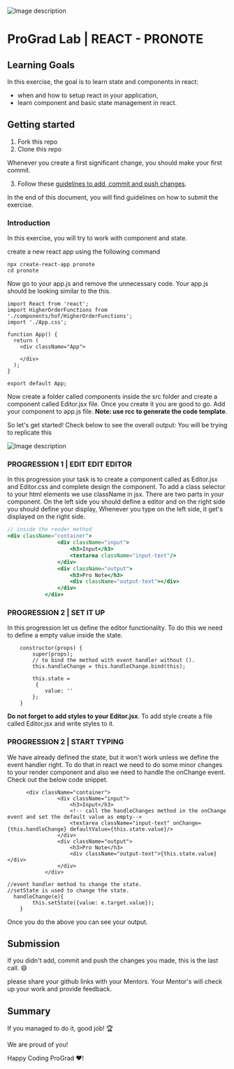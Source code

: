 ![Image description](https://i1.faceprep.in/ProGrad/prograd-logo.png)

# ProGrad Lab | REACT - PRONOTE

## Learning Goals

In this exercise, the goal is to learn state and components in react:

- when and how to setup react in your application,
- learn component and basic state management in react.

## Getting started

1. Fork this repo
2. Clone this repo

Whenever you create a first significant change, you should make your first commit.

3. Follow these [guidelines to add, commit and push changes](https://github.com/FACEPrep-ProGrad/general-guidelines-labs-project-builders.git).

In the end of this document, you will find guidelines on how to submit the exercise.

### Introduction

In this exercise, you will try to work with component and state.

create a new react app using the following command

```
npx create-react-app pronote
cd pronote
```

Now go to your app.js and remove the unnecessary code. Your app.js should be looking similar to the this.

```
import React from 'react';
import HigherOrderFunctions from './components/hof/HigherOrderFunctions';
import './App.css';

function App() {
  return (
    <div className="App">

    </div>
  );
}

export default App;
```

Now create a folder called components inside the src folder and create a component called Editor.jsx file. Once you create it you are good to go. Add your component to app.js file.
**Note: use rcc to generate the code template**.

So let's get started!
Check below to see the overall output: You will be trying to replicate this

![Image description](https://i1.faceprep.in/ProGrad/l3-output1.png)

### PROGRESSION 1 | EDIT EDIT EDITOR

In this progression your task is to create a component called as Editor.jsx and Editor.css and complete design the component. To add a class selector to your html elements we use className in jsx.
There are two parts in your component. On the left side you should define a editor and on the right side you should define your display, Whenever you type on the left side, it get's displayed on the right side.

```Editor.jsx
// inside the render method
<div className="container">
                <div className="input">
                    <h3>Input</h3>
                    <textarea className="input-text"/>
                </div>
                <div className="output">
                    <h3>Pro Note</h3>
                    <div className="output-text"></div>
                </div>
            </div>
```

### PROGRESSION 2 | SET IT UP

In this progression let us define the editor functionality. To do this we need to define a empty value inside the state.

```
    constructor(props) {
        super(props);
        // to bind the method with event handler without ().
        this.handleChange = this.handleChange.bind(this);

        this.state =
         {
            value: ''
        };
    }
```

**Do not forget to add styles to your Editor.jsx**. To add style create a file called Editor.jsx and write styles to it.

### PROGRESSION 2 | START TYPING

We have already defined the state, but it won't work unless we define the event handler right. To do that in react we need to do some minor changes to your render component and also we need to handle the onChange event.
Check out the below code snippet.

```
      <div className="container">
                <div className="input">
                    <h3>Input</h3>
                    <!-- call the handleChanges method in the onChange event and set the default value as empty-->
                    <textarea className="input-text" onChange={this.handleChange} defaultValue={this.state.value}/>
                </div>
                <div className="output">
                    <h3>Pro Note</h3>
                    <div className="output-text">{this.state.value}</div>
                </div>
            </div>
```

```
//event handler method to change the state.
//setState is used to change the state.
  handleChange(e){
        this.setState({value: e.target.value});
    }
```

Once you do the above you can see your output.

## Submission

If you didn't add, commit and push the changes you made, this is the last call. :smile:

please share your github links with your Mentors. Your Mentor's will check up your work and provide feedback.

## Summary

If you managed to do it, good job! :trophy:

We are proud of you!

Happy Coding ProGrad ❤️!

